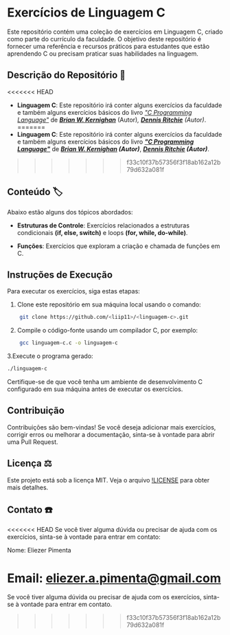 # Exercícios de Linguagem C
Este repositório contém uma coleção de exercícios em Linguagem C, criado como parte do currículo da faculdade. O objetivo deste repositório é fornecer uma referência e recursos práticos para estudantes que estão aprendendo C ou precisam praticar suas habilidades na linguagem.

## Descrição do Repositório :newspaper:

<<<<<<< HEAD
- **Linguagem C**: Este repositório irá conter alguns exercícios da faculdade e também alguns exercícios básicos do livro *["C Programming Language"](https://www.amazon.com.br/Programming-Language-Brian-W-Kernighan/dp/0131103628/ref=asc_df_0131103628/?tag=googleshopp00-20&linkCode=df0&hvadid=379787788238&hvpos=&hvnetw=g&hvrand=5166066883200803336&hvpone=&hvptwo=&hvqmt=&hvdev=c&hvdvcmdl=&hvlocint=&hvlocphy=9100703&hvtargid=pla-422923046090&psc=1)* de ***[Brian W. Kernighan](https://pt.wikipedia.org/wiki/Brian_Kernighan)*** (Autor)_, ***[Dennis Ritchie](https://pt.wikipedia.org/wiki/Dennis_Ritchie)*** (Autor)_.
=======
- **Linguagem C**: Este repositório irá conter alguns exercícios da faculdade e também alguns exercícios básicos do livro ***["C Programming Language"](https://www.amazon.com.br/Programming-Language-Brian-W-Kernighan/dp/0131103628/ref=asc_df_0131103628/?tag=googleshopp00-20&linkCode=df0&hvadid=379787788238&hvpos=&hvnetw=g&hvrand=5166066883200803336&hvpone=&hvptwo=&hvqmt=&hvdev=c&hvdvcmdl=&hvlocint=&hvlocphy=9100703&hvtargid=pla-422923046090&psc=1)*** de ***[Brian W. Kernighan](https://pt.wikipedia.org/wiki/Brian_Kernighan) (Autor)***, ***[Dennis Ritchie](https://pt.wikipedia.org/wiki/Dennis_Ritchie) (Autor)***.
>>>>>>> f33c10f37b57356f3f18ab162a12b79d632a081f

## Conteúdo :label:
Abaixo estão alguns dos tópicos abordados:

- **Estruturas de Controle**: Exercícios relacionados a estruturas condicionais **(if, else, switch)** e loops **(for, while, do-while)**.

- **Funções**: Exercícios que exploram a criação e chamada de funções em C.

## Instruções de Execução
Para executar os exercícios, siga estas etapas:

1. Clone este repositório em sua máquina local usando o comando:
```sh
	git clone https://github.com/<liip11>/<linguagem-c>.git
```
2. Compile o código-fonte usando um compilador C, por exemplo:

```sh
	gcc linguagem-c.c -o linguagem-c
```

3.Execute o programa gerado:
```sh
./linguagem-c
```
Certifique-se de que você tenha um ambiente de desenvolvimento C configurado em sua máquina antes de executar os exercícios.

## Contribuição
Contribuições são bem-vindas! Se você deseja adicionar mais exercícios, corrigir erros ou melhorar a documentação, sinta-se à vontade para abrir uma Pull Request.

## Licença :balance_scale:
Este projeto está sob a licença MIT. Veja o arquivo [!LICENSE](./LICENSE) para obter mais detalhes.

## Contato :phone:
<<<<<<< HEAD
Se você tiver alguma dúvida ou precisar de ajuda com os exercícios, sinta-se à vontade para entrar em contato:

Nome: Eliezer Pimenta

Email: eliezer.a.pimenta@gmail.com
=======
Se você tiver alguma dúvida ou precisar de ajuda com os exercícios, sinta-se à vontade para entrar em contato.
>>>>>>> f33c10f37b57356f3f18ab162a12b79d632a081f
